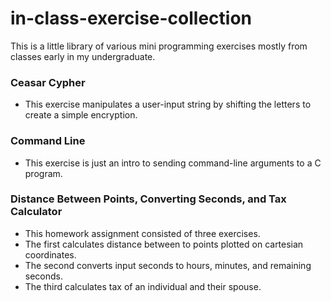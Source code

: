 # in-class-exercise-collection
This is a little library of various mini programming exercises mostly from classes early in my undergraduate.

### Ceasar Cypher
- This exercise manipulates a user-input string by shifting the letters to create a simple encryption.
### Command Line
- This exercise is just an intro to sending command-line arguments to a C program.
### Distance Between Points, Converting Seconds, and Tax Calculator
- This homework assignment consisted of three exercises.
- The first calculates distance between to points plotted on cartesian coordinates.
- The second converts input seconds to hours, minutes, and remaining seconds.
- The third calculates tax of an individual and their spouse.
